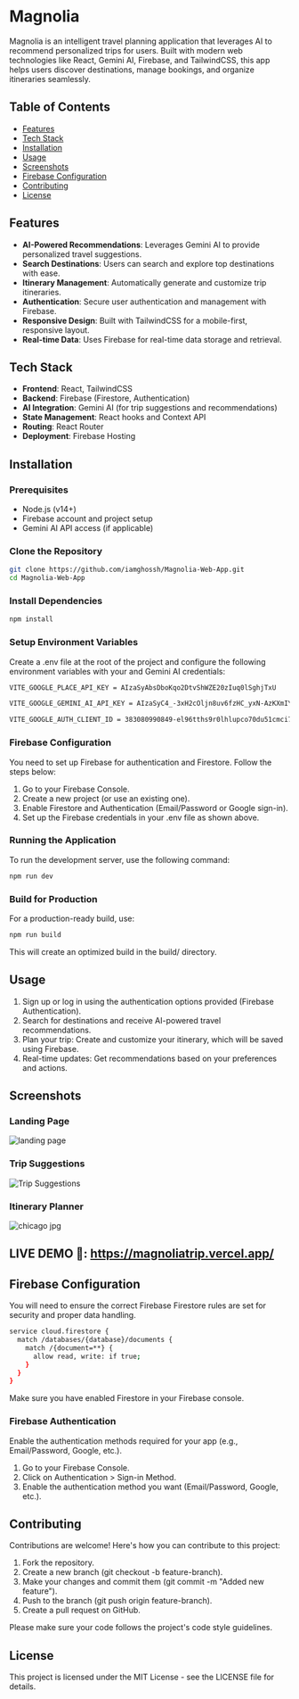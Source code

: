 # Magnolia

Magnolia is an intelligent travel planning application that leverages AI to recommend personalized trips for users. Built with modern web technologies like React, Gemini AI, Firebase, and TailwindCSS, this app helps users discover destinations, manage bookings, and organize itineraries seamlessly.

## Table of Contents

- [Features](#features)
- [Tech Stack](#tech-stack)
- [Installation](#installation)
- [Usage](#usage)
- [Screenshots](#screenshots)
- [Firebase Configuration](#firebase-configuration)
- [Contributing](#contributing)
- [License](#license)

## Features

- **AI-Powered Recommendations**: Leverages Gemini AI to provide personalized travel suggestions.
- **Search Destinations**: Users can search and explore top destinations with ease.
- **Itinerary Management**: Automatically generate and customize trip itineraries.
- **Authentication**: Secure user authentication and management with Firebase.
- **Responsive Design**: Built with TailwindCSS for a mobile-first, responsive layout.
- **Real-time Data**: Uses Firebase for real-time data storage and retrieval.

## Tech Stack

- **Frontend**: React, TailwindCSS
- **Backend**: Firebase (Firestore, Authentication)
- **AI Integration**: Gemini AI (for trip suggestions and recommendations)
- **State Management**: React hooks and Context API
- **Routing**: React Router
- **Deployment**: Firebase Hosting

## Installation

### Prerequisites

- Node.js (v14+)
- Firebase account and project setup
- Gemini AI API access (if applicable)

### Clone the Repository

```bash
git clone https://github.com/iamghossh/Magnolia-Web-App.git
cd Magnolia-Web-App

```
### Install Dependencies
```bash
npm install
```
### Setup Environment Variables

Create a .env file at the root of the project and configure the following environment variables with your and Gemini AI credentials:
```bash
VITE_GOOGLE_PLACE_API_KEY = AIzaSyAbsDboKqo2DtvShWZE20zIuq0lSghjTxU

VITE_GOOGLE_GEMINI_AI_API_KEY = AIzaSyC4_-3xH2cOljn8uv6fzHC_yxN-AzKXmIY

VITE_GOOGLE_AUTH_CLIENT_ID = 383080990849-el96tths9r0lhlupco70du51cmci7ob4.apps.googleusercontent.com
```
### Firebase Configuration

You need to set up Firebase for authentication and Firestore. Follow the steps below:
1. Go to your Firebase Console.
2. Create a new project (or use an existing one).
3. Enable Firestore and Authentication (Email/Password or Google sign-in).
4. Set up the Firebase credentials in your .env file as shown above.

### Running the Application

To run the development server, use the following command:
```bash
npm run dev
```
### Build for Production

For a production-ready build, use:
```bash
npm run build
```
This will create an optimized build in the build/ directory.

## Usage

1. Sign up or log in using the authentication options provided (Firebase Authentication).
2. Search for destinations and receive AI-powered travel recommendations.
3. Plan your trip: Create and customize your itinerary, which will be saved using Firebase.
4. Real-time updates: Get recommendations based on your preferences and actions.

## Screenshots

### Landing Page
![landing page](https://github.com/user-attachments/assets/52341209-065f-47bc-8429-ac2cf069be51)

### Trip Suggestions
![Trip Suggestions](https://github.com/user-attachments/assets/01229662-a949-46ea-98c9-741c85dd03ea)

### Itinerary Planner
![chicago jpg](https://github.com/user-attachments/assets/2499a90b-7617-4049-a101-675a73531053)


## LIVE DEMO 🔗: https://magnoliatrip.vercel.app/


## Firebase Configuration
You will need to ensure the correct Firebase Firestore rules are set for security and proper data handling.

```bash
service cloud.firestore {
  match /databases/{database}/documents {
    match /{document=**} {
      allow read, write: if true;
    }
  }
}
```
Make sure you have enabled Firestore in your Firebase console.

### Firebase Authentication

Enable the authentication methods required for your app (e.g., Email/Password, Google, etc.).

1. Go to your Firebase Console.
2. Click on Authentication > Sign-in Method.
3. Enable the authentication method you want (Email/Password, Google, etc.).

## Contributing

Contributions are welcome! Here's how you can contribute to this project:

1. Fork the repository.
2. Create a new branch (git checkout -b feature-branch).
3. Make your changes and commit them (git commit -m "Added new feature").
4. Push to the branch (git push origin feature-branch).
5. Create a pull request on GitHub.

Please make sure your code follows the project's code style guidelines.

## License

This project is licensed under the MIT License - see the LICENSE file for details.


